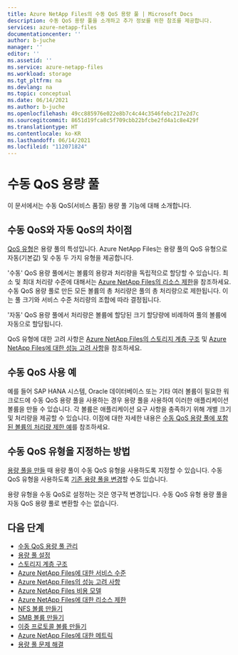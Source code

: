 ```yaml
---
title: Azure NetApp Files의 수동 QoS 용량 풀 | Microsoft Docs
description: 수동 QoS 용량 풀을 소개하고 추가 정보를 위한 참조를 제공합니다.
services: azure-netapp-files
documentationcenter: ''
author: b-juche
manager: ''
editor: ''
ms.assetid: ''
ms.service: azure-netapp-files
ms.workload: storage
ms.tgt_pltfrm: na
ms.devlang: na
ms.topic: conceptual
ms.date: 06/14/2021
ms.author: b-juche
ms.openlocfilehash: 49cc885976e022e8b7c4c44c3546febc217e2d7c
ms.sourcegitcommit: 8651d19fca8c5f709cbb22bfcbe2fd4a1c8e429f
ms.translationtype: HT
ms.contentlocale: ko-KR
ms.lasthandoff: 06/14/2021
ms.locfileid: "112071824"
---
```

# <a name="manual-qos-capacity-pool"></a>수동 QoS 용량 풀

이 문서에서는 수동 QoS(서비스 품질) 용량 풀 기능에 대해 소개합니다.

## <a name="how-manual-qos-differs-from-auto-qos"></a>수동 QoS와 자동 QoS의 차이점

[QoS 유형](azure-netapp-files-understand-storage-hierarchy.md#qos_types)은 용량 풀의 특성입니다. Azure NetApp Files는 용량 풀의 QoS 유형으로 자동(기본값) 및 수동 두 가지 유형을 제공합니다.  

'수동' QoS 용량 풀에서는 볼륨의 용량과 처리량을 독립적으로 할당할 수 있습니다. 최소 및 최대 처리량 수준에 대해서는 [Azure NetApp Files의 리소스 제한](azure-netapp-files-resource-limits.md#resource-limits)을 참조하세요. 수동 QoS 용량 풀로 만든 모든 볼륨의 총 처리량은 풀의 총 처리량으로 제한됩니다. 이는 풀 크기와 서비스 수준 처리량의 조합에 따라 결정됩니다. 

'자동' QoS 용량 풀에서 처리량은 볼륨에 할당된 크기 할당량에 비례하여 풀의 볼륨에 자동으로 할당됩니다.  

QoS 유형에 대한 고려 사항은 [Azure NetApp Files의 스토리지 계층 구조](azure-netapp-files-understand-storage-hierarchy.md) 및 [Azure NetApp Files에 대한 성능 고려 사항](azure-netapp-files-performance-considerations.md)을 참조하세요.

## <a name="example-of-using-manual-qos"></a>수동 QoS 사용 예

예를 들어 SAP HANA 시스템, Oracle 데이터베이스 또는 기타 여러 볼륨이 필요한 워크로드에 수동 QoS 용량 풀을 사용하는 경우 용량 풀을 사용하여 이러한 애플리케이션 볼륨을 만들 수 있습니다.  각 볼륨은 애플리케이션 요구 사항을 충족하기 위해 개별 크기 및 처리량을 제공할 수 있습니다.  이점에 대한 자세한 내용은 [수동 QoS 용량 풀에 포함된 볼륨의 처리량 제한 예](azure-netapp-files-service-levels.md#throughput-limit-examples-of-volumes-in-a-manual-qos-capacity-pool)를 참조하세요.  

## <a name="how-to-specify-the-manual-qos-type"></a>수동 QoS 유형을 지정하는 방법

[용량 풀을 만들](azure-netapp-files-set-up-capacity-pool.md) 때 용량 풀이 수동 QoS 유형을 사용하도록 지정할 수 있습니다.  수동 QoS 유형을 사용하도록 [기존 용량 풀을 변경](manage-manual-qos-capacity-pool.md#change-to-qos)할 수도 있습니다. 

용량 유형을 수동 QoS로 설정하는 것은 영구적 변경입니다. 수동 QoS 유형 용량 풀을 자동 QoS 용량 풀로 변환할 수는 없습니다. 

## <a name="next-steps"></a>다음 단계

* [수동 QoS 용량 풀 관리](manage-manual-qos-capacity-pool.md)
* [용량 풀 설정](azure-netapp-files-set-up-capacity-pool.md)
* [스토리지 계층 구조](azure-netapp-files-understand-storage-hierarchy.md) 
* [Azure NetApp Files에 대한 서비스 수준](azure-netapp-files-service-levels.md)
* [Azure NetApp Files의 성능 고려 사항](azure-netapp-files-performance-considerations.md)
* [Azure NetApp Files 비용 모델](azure-netapp-files-cost-model.md)
* [Azure NetApp Files에 대한 리소스 제한](azure-netapp-files-resource-limits.md)
* [NFS 볼륨 만들기](azure-netapp-files-create-volumes.md)
* [SMB 볼륨 만들기](azure-netapp-files-create-volumes-smb.md)
* [이중 프로토콜 볼륨 만들기](create-volumes-dual-protocol.md)
* [Azure NetApp Files에 대한 메트릭](azure-netapp-files-metrics.md)
* [용량 풀 문제 해결](troubleshoot-capacity-pools.md)
